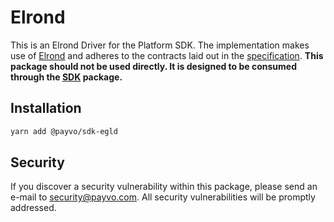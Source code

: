 # Elrond

This is an Elrond Driver for the Platform SDK. The implementation makes use of [Elrond](https://elrond.com/) and adheres to the contracts laid out in the [specification](/docs/specification.md). **This package should not be used directly. It is designed to be consumed through the [SDK](/docs/sdk.md) package.**

## Installation

```bash
yarn add @payvo/sdk-egld
```

## Security

If you discover a security vulnerability within this package, please send an e-mail to [security@payvo.com](mailto:security@payvo.com). All security vulnerabilities will be promptly addressed.
